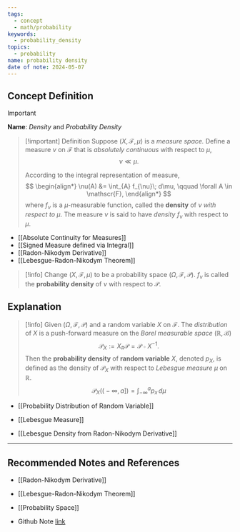 ```yaml
---
tags:
  - concept
  - math/probability
keywords:
  - probability_density
topics:
  - probability
name: probability density
date of note: 2024-05-07
---
```


## Concept Definition

>[!important]
>**Name**:  *Density* and *Probability Density*


>[!important] Definition
>Suppose  $(X, \mathscr{F}, \mu)$ is a *measure space.* Define a measure $\nu$ on $\mathscr{F}$ that is *absolutely continuous* with respect to $\mu$,
>$$\nu \ll \mu.$$
>
>According to the integral representation of measure,
>$$
>\begin{align*}
>\nu(A) &= \int_{A} f_{\nu}\; d\mu, \qquad \forall A \in \mathscr{F},
\end{align*}
>$$
>where $f_{\nu}$ is a $\mu$-measurable function, called the **density** of $\nu$ *with respect to $\mu$*. The measure $\nu$ is said to have *density* $f_{\nu}$ with respect to $\mu$.

- [[Absolute Continuity for Measures]]
- [[Signed Measure defined via Integral]]
- [[Radon-Nikodym Derivative]]
- [[Lebesgue-Radon-Nikodym Theorem]]


>[!info]
>Change $(X, \mathscr{F}, \mu)$ to be a probability space $(\Omega, \mathscr{F}, \mathcal{P})$. $f_{\nu}$ is called the **probability density** of $\nu$ with respect to $\mathcal{P}$.
## Explanation

>[!info]
>Given $(\Omega, \mathscr{F}, \mathcal{P})$ and a random variable $X$ on $\mathscr{F}$. The *distribution* of $X$ is a push-forward measure on the *Borel measurable space* $(\mathbb{R}, \mathcal{B})$ $$\mathcal{P}_{X} := X_{\#}\mathcal{P} = \mathcal{P} \circ X^{-1}.$$ Then the **probability density** of **random variable** $X$, denoted $p_{X}$, is defined as the density of $\mathcal{P}_{X}$ with respect to *Lebesgue measure* $\mu$ on $\mathbb{R}$. 
>$$
>\mathcal{P}_{X}(\left(\right.-\infty,  a\left]\right.) = \int_{-\infty}^{a}p_{x}\,d\mu
>$$


- [[Probability Distribution of Random Variable]]
- [[Lebesgue Measure]]

- [[Lebesgue Density from Radon-Nikodym Derivative]]


-----------
##  Recommended Notes and References


- [[Radon-Nikodym Derivative]]
- [[Lebesgue-Radon-Nikodym Theorem]]
- [[Probability Space]]

- Github Note [link](https://github.com/TianpeiLuke/SelfStudyNotes/tree/master/self-study/probability_and_measure_theory)